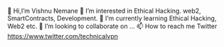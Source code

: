 
👋 Hi,I’m Vishnu Nemane 
👀 I’m interested in Ethical Hacking. web2, SmartContracts, Development.
🌱 I’m currently learning Ethical Hacking, Web2 etc.
💞️ I’m looking to collaborate on ...
📫 How to reach me Twitter  https://www.twitter.com/technicalvpn
